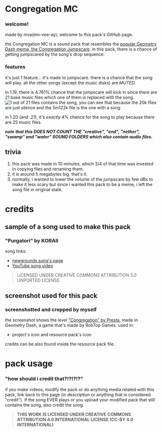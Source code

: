 # Congregation MC
### welcome!
made by mva(em-vee-ay), welcome to this pack's GitHub page.

the Congregation MC is a sound pack that resembles the [popular Geometry Dash meme, the Congregation Jumpscare](https://www.youtube.com/watch?v=3XesMzhRg_g).
in this pack, there is a chance of getting jumpscared by the song's drop sequence.

### features
it's just 1 feature... it's made to jumpscare. there is a chance that the song will play. all the other songs (except the music disks) are _MUTED_.

in 1.19, there is 4.761% chance that the jumpscare will kick in since there are 21 base music files which one of them is replaced with the song.
![1 out of 21 files contains the song, you can see that because the 20k files are just silence and the 5m122k file is the one with a song](https://cdn.modrinth.com/data/cached_images/ce819a7f50b86bbc00985bd1e7ef7953ed869a2d.png)

in 1.20 (and .21), it's *exactly* 4% chance for the song to play because there are 25 music files.

_**note that this DOES NOT COUNT THE "creative", "end", "nether", "swamp" and "water" SOUND FOLDERS which also contain audio files.**_

## trivia
1. this pack was made in 10 minutes, which 3/4 of that time was invested in copying files and renaming them.
2. it is around 5 megabytes big. that's it.
3. normally, i wanted to lower the volume of the jumpscare by few dBs to make it less scary but since i wanted this pack to be a meme, i left the song file in original state.

# credits
## sample of a song used to make this pack
### "Purgatori" by KORAII
song links:
- [newgrounds song's page](https://www.newgrounds.com/audio/listen/895761)
- [YouTube song video](https://www.youtube.com/watch?v=ALrIL3kBvNw)
> LICENSED UNDER CREATIVE COMMONS ATTRIBUTION 3.0 UNPORTED LICENSE.
## screenshot used for this pack
### screenshotted and cropped by myself
the screenshot shows the level ["Congregation" by Presta](https://gdbrowser.com/68668045), made in Geometry Dash, a game that's made by RobTop Games.
used in:
- project's icon and resource pack's icon

credits can be also found inside the resource pack file.

# pack usage
### "how should i credit that?!?!?!?"
if you make videos, modify the pack or do anything media related with this pack, link back to this page (in description or anything that is considered "credit"). if the song EVER plays or you upload your modified pack that still contains the song, also credit the song.
> **THIS WORK IS LICENSED UNDER CREATIVE COMMONS ATTRIBUTION 4.0 INTERNATIONAL LICENSE (CC-BY 4.0 INTERNATIONAL)**
